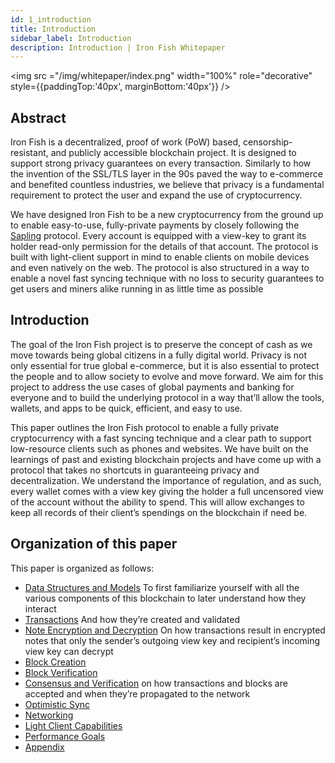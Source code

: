 ```yaml
---
id: 1_introduction
title: Introduction
sidebar_label: Introduction
description: Introduction | Iron Fish Whitepaper
---
```


<img src ="/img/whitepaper/index.png" width="100%" role="decorative" style={{paddingTop:'40px', marginBottom:'40px'}} />

## Abstract

Iron Fish is a decentralized, proof of work (PoW) based, censorship-resistant, and publicly accessible blockchain project. It is designed to support strong privacy guarantees on every transaction. Similarly to how the invention of the SSL/TLS layer in the 90s paved the way to e-commerce and benefited countless industries, we believe that privacy is a fundamental requirement to protect the user and expand the use of cryptocurrency.

We have designed Iron Fish to be a new cryptocurrency from the ground up to enable easy-to-use, fully-private payments by closely following the [Sapling](https://github.com/zcash/zips/blob/master/protocol/sapling.pdf) protocol. Every account is equipped with a view-key to grant its holder read-only permission for the details of that account. The protocol is built with light-client support in mind to enable clients on mobile devices and even natively on the web. The protocol is also structured in a way to enable a novel fast syncing technique with no loss to security guarantees to get users and miners alike running in as little time as possible

## Introduction

The goal of the Iron Fish project is to preserve the concept of cash as we move towards being global citizens in a fully digital world. Privacy is not only essential for true global e-commerce, but it is also essential to protect the people and to allow society to evolve and move forward. We aim for this project to address the use cases of global payments and banking for everyone and to build the underlying protocol in a way that’ll allow the tools, wallets, and apps to be quick, efficient, and easy to use.

This paper outlines the Iron Fish protocol to enable a fully private cryptocurrency with a fast syncing technique and a clear path to support low-resource clients such as phones and websites. We have built on the learnings of past and existing blockchain projects and have come up with a protocol that takes no shortcuts in guaranteeing privacy and decentralization. We understand the importance of regulation, and as such, every wallet comes with a view key giving the holder a full uncensored view of the account without the ability to spend. This will allow exchanges to keep all records of their client’s spendings on the blockchain if need be.

## Organization of this paper

This paper is organized as follows:

- [Data Structures and Models](2_data_structure_models.md)
  To first familiarize yourself with all the various components of this blockchain to later understand how they interact
- [Transactions](3_transactions.md)
  And how they’re created and validated
- [Note Encryption and Decryption](4_note_encryption_decryption.md)
  On how transactions result in encrypted notes that only the sender’s outgoing view key and recipient’s incoming view key can decrypt
- [Block Creation](5_block_creation.md)
- [Block Verification](6_block_verification.md)
- [Consensus and Verification](7_consensus_verification.md) on how transactions and blocks are accepted and when they’re propagated to the network
- [Optimistic Sync](8_optimistic_sync.md)
- [Networking](9_networking.md)
- [Light Client Capabilities](10_light_client_capabilities.md)
- [Performance Goals](11_performance_goals.md)
- [Appendix](12_appendix.mdx)
